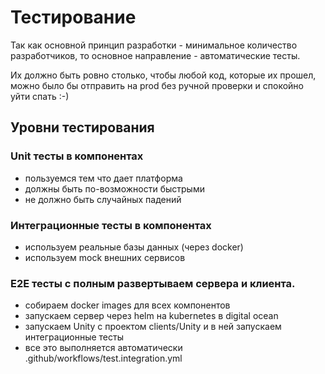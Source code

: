# Тестирование

Так как основной принцип разработки - минимальное количество разработчиков, то основное направление - автоматические
тесты.

Их должно быть ровно столько, чтобы любой код, которые их прошел, можно было бы отправить на prod без ручной проверки и
спокойно уйти спать :-)

## Уровни тестирования

### Unit тесты в компонентах

- пользуемся тем что дает платформа
- должны быть по-возможности быстрыми
- не должно быть случайных падений

### Интеграционные тесты в компонентах

- используем реальные базы данных (через docker)
- используем mock внешних сервисов

### E2E тесты с полным развертываем сервера и клиента.

- собираем docker images для всех компонентов
- запускаем сервер через helm на kubernetes в digital ocean
- запускаем Unity с проектом clients/Unity и в ней запускаем интеграционные тесты
- все это выполняется автоматически .github/workflows/test.integration.yml